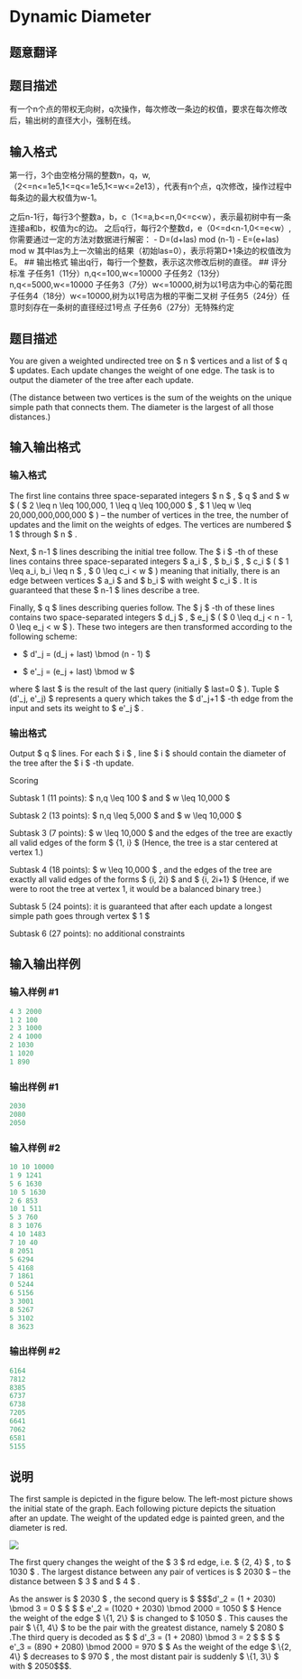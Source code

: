 # Dynamic Diameter

## 题意翻译

## 题目描述

有一个n个点的带权无向树，q次操作，每次修改一条边的权值，要求在每次修改后，输出树的直径大小，强制在线。

## 输入格式

第一行，3个由空格分隔的整数n，q，w,（2<=n<=1e5,1<=q<=1e5,1<=w<=2e13），代表有n个点，q次修改，操作过程中每条边的最大权值为w-1。

之后n-1行，每行3个整数a，b，c（1<=a,b<=n,0<=c<w），表示最初树中有一条连接a和b，权值为c的边。 之后q行，每行2个整数d，e（0<=d<n-1,0<=e<w）,你需要通过一定的方法对数据进行解密： - D=(d+las) mod (n-1) - E=(e+las) mod w 其中las为上一次输出的结果（初始las=0），表示将第D+1条边的权值改为E。 ## 输出格式 输出q行，每行一个整数，表示这次修改后树的直径。 ## 评分标准 子任务1（11分）n,q<=100,w<=10000 子任务2（13分）n,q<=5000,w<=10000 子任务3（7分）w<=10000,树为以1号店为中心的菊花图 子任务4（18分）w<=10000,树为以1号店为根的平衡二叉树 子任务5（24分）任意时刻存在一条树的直径经过1号点 子任务6（27分）无特殊约定

## 题目描述

You are given a weighted undirected tree on $ n $ vertices and a list of $ q $ updates. Each update changes the weight of one edge. The task is to output the diameter of the tree after each update.

(The distance between two vertices is the sum of the weights on the unique simple path that connects them. The diameter is the largest of all those distances.)

## 输入输出格式

### 输入格式

The first line contains three space-separated integers $ n $ , $ q $ and $ w $ ( $ 2 \leq n \leq 100,000, 1 \leq q \leq 100,000 $ , $ 1 \leq w \leq 20,000,000,000,000 $ ) – the number of vertices in the tree, the number of updates and the limit on the weights of edges. The vertices are numbered $ 1 $ through $ n $ .

Next, $ n-1 $ lines describing the initial tree follow. The $ i $ -th of these lines contains three space-separated integers $ a_i $ , $ b_i $ , $ c_i $ ( $ 1 \leq a_i, b_i \leq n $ , $ 0 \leq c_i < w $ ) meaning that initially, there is an edge between vertices $ a_i $ and $ b_i $ with weight $ c_i $ . It is guaranteed that these $ n-1 $ lines describe a tree.

Finally, $ q $ lines describing queries follow. The $ j $ -th of these lines contains two space-separated integers $ d_j $ , $ e_j $ ( $ 0 \leq d_j < n - 1, 0 \leq e_j < w $ ). These two integers are then transformed according to the following scheme:

- $ d'_j = (d_j + last) \bmod (n - 1) $

- $ e'_j = (e_j + last) \bmod w $

where $ last $ is the result of the last query (initially $ last=0 $ ). Tuple $ (d'_j, e'_j) $ represents a query which takes the $ d'_j+1 $ -th edge from the input and sets its weight to $ e'_j $ .

### 输出格式

Output $ q $ lines. For each $ i $ , line $ i $ should contain the diameter of the tree after the $ i $ -th update.

Scoring

Subtask 1 (11 points): $ n,q \leq 100 $ and $ w \leq 10,000 $

Subtask 2 (13 points): $ n,q \leq 5,000 $ and $ w \leq 10,000 $

Subtask 3 (7 points): $ w \leq 10,000 $ and the edges of the tree are exactly all valid edges of the form $ \{1, i\} $ (Hence, the tree is a star centered at vertex 1.)

Subtask 4 (18 points): $ w \leq 10,000 $ , and the edges of the tree are exactly all valid edges of the forms $ \{i, 2i\} $ and $ \{i, 2i+1\} $ (Hence, if we were to root the tree at vertex 1, it would be a balanced binary tree.)

Subtask 5 (24 points): it is guaranteed that after each update a longest simple path goes through vertex $ 1 $

Subtask 6 (27 points): no additional constraints

## 输入输出样例

### 输入样例 #1

```cpp
4 3 2000
1 2 100
2 3 1000
2 4 1000
2 1030
1 1020
1 890

```
### 输出样例 #1

```cpp
2030
2080
2050

```
### 输入样例 #2

```cpp
10 10 10000
1 9 1241
5 6 1630
10 5 1630
2 6 853
10 1 511
5 3 760
8 3 1076
4 10 1483
7 10 40
8 2051
5 6294
5 4168
7 1861
0 5244
6 5156
3 3001
8 5267
5 3102
8 3623

```
### 输出样例 #2

```cpp
6164
7812
8385
6737
6738
7205
6641
7062
6581
5155

```
## 说明

The first sample is depicted in the figure below. The left-most picture shows the initial state of the graph. Each following picture depicts the situation after an update. The weight of the updated edge is painted green, and the diameter is red.

![](https://cdn.luogu.com.cn/upload/vjudge_pic/CF1192B/8ecc077d551a69d669b4ff7ac3d01dc8e9bcc20b.png)

The first query changes the weight of the $ 3 $ rd edge, i.e. $ \{2, 4\} $ , to $ 1030 $ . The largest distance between any pair of vertices is $ 2030 $ – the distance between $ 3 $ and $ 4 $ .

As the answer is $ 2030 $ , the second query is $ $$$d'_2 = (1 + 2030) \bmod 3 = 0 $ $ $ $ e'_2 = (1020 + 2030) \bmod 2000 = 1050 $ $ Hence the weight of the edge $ \\{1, 2\\} $ is changed to $ 1050 $ . This causes the pair $ \\{1, 4\\} $ to be the pair with the greatest distance, namely $ 2080 $ .The third query is decoded as $ $ d'_3 = (1 + 2080) \bmod 3 = 2 $ $ $ $ e'_3 = (890 + 2080) \bmod 2000 = 970 $ $ As the weight of the edge $ \\{2, 4\\} $ decreases to $ 970 $ , the most distant pair is suddenly $ \\{1, 3\\} $ with $ 2050$$$.

